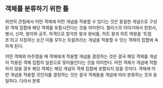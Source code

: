 ## 객체를 분류하기 위한 틀
외연의 관점에서 어떤 객체에 어떤 개념을 적용할 수 있다는 것은 동일한 개념으로 구성된 객체 집합에 해당 객체를 포함시킨다는 것을 의미한다. 앨리스의 이야기에서 정원사, 병사, 신하, 왕자와 공주, 하객으로 참석한 왕과 왕비들, 하트 왕과 하트 여왕을 '트럼프'라고 지칭하는 순간 이들 모두는 트럼프라는 개념을 적용할 수 잇는 객체의 집합에 속하게 된다.

어떤 객체와 마주했을 때 객체에게 적용할 개념을 결정하는 것은 결국 해당 객체를 개념이 적용된 객체 집합의 일원으로 맞아들인다는 것을 의미한다. 어떤 객체가 개념에 적합하지 않을 경우 해당 객체는 해당 개념의 객체 집합에 포함되지 않을 것이다. 객체에 어떤 개념을 적용할 것인지를 결정하는 것은 결국 객체들을 개념에 따라 분류하는 것과 동일하다. 다라서 분류